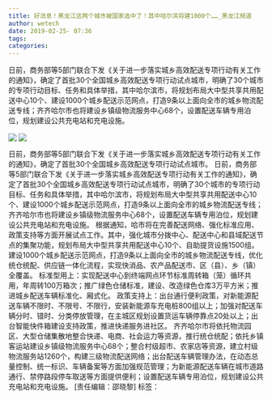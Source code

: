```yaml
---
title: 好消息！黑龙江这两个城市被国家选中了！其中哈尔滨将建1000个……_黑龙江频道
author: wetech
date: 2019-02-25- 07:36
tags: 
categories: 
---
```

日前，商务部等5部门联合下发《关于进一步落实城乡高效配送专项行动有关工作的通知》，确定了首批30个全国城乡高效配送专项行动试点城市，明确了30个城市的专项行动目标、任务和具体举措，其中哈尔滨市，将规划布局大中型共享共用配送中心10个、建设1000个城乡配送示范网点，打造9条以上面向全市的城乡物流配送专线；齐齐哈尔市也将建设乡镇级物流服务中心68个，设置配送车辆专用泊位，规划建设公共充电站和充电设施。
<!-- more -->
                
<img align="center" border="0" src="http://p0.ifengimg.com/a/2019_09/4c6afc2dd96758a_size110_w1080_h810.jpg" />
                
<img align="center" border="0" src="http://p2.ifengimg.com/a/2016/0810/204c433878d5cf9size1_w16_h16.png" />
            
日前，商务部等5部门联合下发《关于进一步落实城乡高效配送专项行动有关工作的通知》，确定了首批30个全国城乡高效配送专项行动试点城市。
日前，商务部等5部门联合下发《关于进一步落实城乡高效配送专项行动有关工作的通知》，确定了首批30个全国城乡高效配送专项行动试点城市，明确了30个城市的专项行动目标、任务和具体举措，其中哈尔滨市，将规划布局大中型共享共用配送中心10个、建设1000个城乡配送示范网点，打造9条以上面向全市的城乡物流配送专线；齐齐哈尔市也将建设乡镇级物流服务中心68个，设置配送车辆专用泊位，规划建设公共充电站和充电设施。
根据通知，哈市将在完善配送网络、强化标准应用、政策支持等方面开展试点工作。其中，强化城市分拨中心、配送中心和县域配送节点的集聚功能，规划布局大中型共享共用配送中心10个、自助提货设施1500组。建设1000个城乡配送示范网点，打造9条以上面向全市的城乡物流配送专线，优化统仓统配、供应链一体化流程，实现快消品、农产品配送市、区（县）、乡（镇）全覆盖。
标准型用上：实现配送中心到终端网点环节标准周转箱（笼）循环共用，年周转100万箱次；推广绿色仓储标准，建设、改造绿色仓库3万平方米；推进城乡配送车辆标准化、厢式化。
政策支持上：出台通行便利政策，对新能源配送车辆不限时、不限号、不限行，安装新能源车充电桩800组以上；加强对配送车辆分时、错时、分类停放管理，在主城区规划设置货运车辆停靠点20处以上；出台智能快件箱建设支持政策，推进快递服务进社区。
齐齐哈尔市将依托物流园区、大型仓储集散地整合快递、电商、社会运力等资源，推行统仓统配；依托乡镇客运站建设乡镇级物流服务中心68个；整合村级超市、农家店等资源，建立村级物流服务站1260个，构建三级物流配送网络；出台配送车辆管理办法，在动态总量控制、统一标识、车辆备案等方面加强规范管理；为新能源配送车辆在城市道路通行、禁停路段停车取送等方面提供便利；设置配送车辆专用泊位，规划建设公共充电站和充电设施。
[责任编辑：邵晓黎]
标签：
 
             
